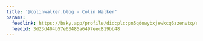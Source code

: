 ```yaml
---
title: '@colinwalker.blog - Colin Walker'
params:
  feedlink: https://bsky.app/profile/did:plc:pn5qdowybxjewkcq6zzenvtq/rss
  feedid: 3d23d404b57e63485a6497eec819bb48
---
```

